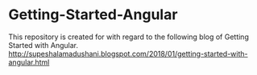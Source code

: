 # Getting-Started-Angular
This repository is created for with regard to the following blog of Getting Started with Angular.
http://supeshalamadushani.blogspot.com/2018/01/getting-started-with-angular.html


